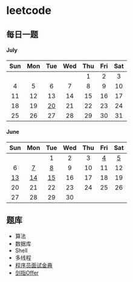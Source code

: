 # leetcode

## 每日一题

#### July

| Sun  | Mon  |                             Tue                              | Wed  | Thu  | Fri  | Sat  |
| :--: | :--: | :----------------------------------------------------------: | :--: | :--: | :--: | :--: |
|      |      |                                                              |      |  1   |  2   |  3   |
|  4   |  5   |                              6                               |  7   |  8   |  9   |  10  |
|  11  |  12  |                              13                              |  14  |  15  |  16  |  17  |
|  18  |  19  | [20](questions/normal-1877-minimize-maximum-pair-sum-in-array.md) |  21  |  22  |  23  |  24  |
|  25  |  26  |                              27                              |  28  |  29  |  30  |  31  |

#### June

|                       Sun                        |                             Mon                             |                             Tue                              | Wed  | Thu  |                             Fri                              |                            Sat                            |
| :----------------------------------------------: | :---------------------------------------------------------: | :----------------------------------------------------------: | :--: | :--: | :----------------------------------------------------------: | :-------------------------------------------------------: |
|                                                  |                                                             |                              1                               |  2   |  3   | [4](questions/normal-0160-intersection-of-two-linked-lists.md) | [5](questions/normal-0203-remove-linked-list-elements.md) |
|                        6                         |          [7](questions/normal-0494-target-sum.md)           |      [8](questions/normal-1049-last-stone-weight-ii.md)      |  9   |  10  |                              11                              |                            12                             |
| [13](questions/normal-0278-first-bad-version.md) | [14](questions/normal-0374-guess-number-higher-or-lower.md) | [15](questions/normal-0852-peak-index-in-a-mountain-array.md) |  16  |  17  |                              18                              |                            19                             |
|                        20                        |                             21                              |                              22                              |  23  |  24  |                              25                              |                            26                             |
|                        27                        |                             28                              |                              29                              |  30  |      |                                                              |                                                           |

## 题库

- 算法
- 数据库
- Shell
- 多线程
- [程序员面试金典](cci/cracking-coding-interview.md)
- [剑指Offer](sfo/sword-finger-offer.md)

